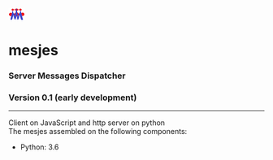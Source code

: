 ![Alt text](mesjes.png?raw=true "Title")
# mesjes
### Server Messages Dispatcher
### Version 0.1 (early development)
<hr>
Client on JavaScript and http server on python
<br>
The mesjes assembled on the following components:
<ul>
  <li>Python: 3.6</li>
</ul>
